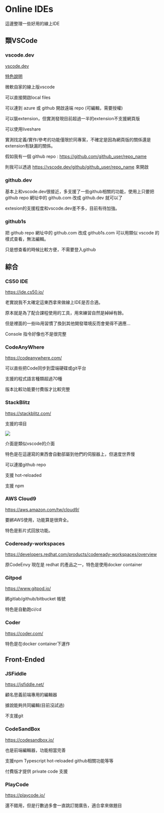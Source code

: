 # Online IDEs

這邊整理一些好用的線上IDE



## 類VSCode

### vscode.dev

[vscode.dev](https://vscode.dev)

[特色說明](https://code.visualstudio.com/blogs/2021/10/20/vscode-dev)

微軟自家的線上版vscode

可以直接開啟local files

可以連到 azure 或 github 開啟遠端 repo (可編輯，需要授權)

可以裝extension，但實測發現目前超過一半的extension不支援網頁版

可以使用liveshare



實測找定義/實作/參考的功能僅限於同專案，不確定是因為網頁版的關係還是extension有缺漏的關係。



假如我有一個 github repo : https://github.com/github_user/repo_name

則我可以透過 https://vscode.dev/github/github_user/repo_name 來開啟



### github.dev

基本上和vscode.dev很接近，多支援了一些github相關的功能，使用上只要把 github repo 網址中的 github.com 改成 github.dev 就可以了

extesion的支援程度和vscode.dev差不多，目前有待加強。



### github1s

把 github repo 網址中的 github.com 改成 github1s.com 可以用類似 vscode 的樣式查看，無法編輯。

只是想查看的時候比較方便，不需要登入github





## 綜合

### CS50 IDE

https://ide.cs50.io/

老實說我不太確定這東西拿來做線上IDE是否合適。

原本就是為了配合課程使用的工具，用來練習自然是綽綽有餘。

但是裡面的一些lib用習慣了換到其他開發環境反而會覺得不適應...

Console 指令好像也不是很完整



### CodeAnyWhere

https://codeanywhere.com/

可以直些把Code同步到雲端硬碟或git平台

支援的程式語言種類超過70種



版本比較功能要付費版才比較完整





### StackBlitz

https://stackblitz.com/

支援的項目

![](https://i.imgur.com/4ZeRrJS.png)

介面是類似vscode的介面



特色是在這邊寫的東西會自動部屬到他們的伺服器上，但速度世界慢

可以連接github repo

支援 hot-reloaded

支援 npm



### AWS Cloud9

https://aws.amazon.com/tw/cloud9/

要綁AWS使用，功能算是很齊全。

特色是影片式回放功能。



### Codeready-workspaces

https://developers.redhat.com/products/codeready-workspaces/overview

原CodeEnvy 現在是 redhat 的產品之一，特色是使用docker container



### Gitpod

https://www.gitpod.io/

綁gitlab/github/bitbucket 帳號

特色是自動跑ci/cd



### Coder

https://coder.com/

特色是在docker container下運作



## Front-Ended

### JSFiddle

https://jsfiddle.net/

顧名思義前端專用的編輯器

據說能夠共同編輯(目前沒試過)

不支援git



### CodeSandBox

https://codesandbox.io/

也是前端編輯器，功能相當完善

支援npm Typescript hot-reloaded github相關功能等等

付費版才提供 private code 支援



### PlayCode

https://playcode.io/

還不錯用，但是行數過多會一直跳訂閱廣告，適合拿來做題目